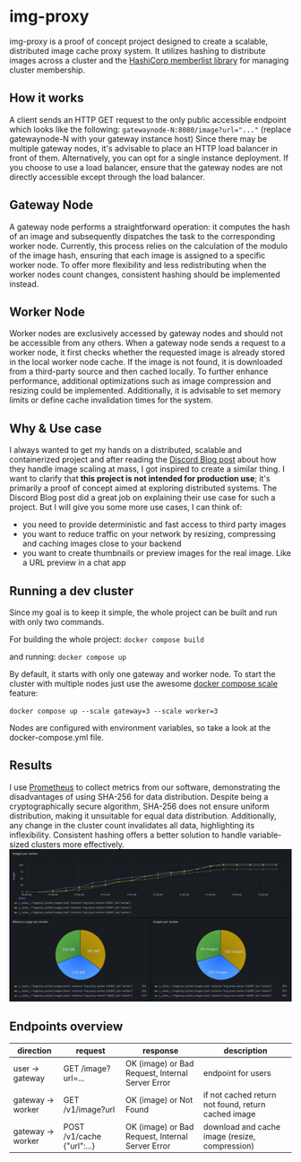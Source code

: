 # img-proxy

img-proxy is a proof of concept project designed to create a scalable, distributed image cache proxy system.
It utilizes hashing to distribute images across a cluster and the
[HashiCorp memberlist library](https://github.com/hashicorp/memberlist) for managing cluster membership.

## How it works
A client sends an HTTP GET request to the only public accessible endpoint which looks like the following:
`gatewaynode-N:8080/image?url="..."` (replace gatewaynode-N with your gateway instance host)
Since there may be multiple gateway nodes, it's advisable to place an HTTP load balancer in front of them.
Alternatively, you can opt for a single instance deployment. If you choose to use a load balancer, ensure that the
gateway nodes are not directly accessible except through the load balancer.

## Gateway Node
A gateway node performs a straightforward operation: it computes the hash of an image and subsequently dispatches the
task to the corresponding worker node. Currently, this process relies on the calculation of the modulo of the image hash,
ensuring that each image is assigned to a specific worker node. To offer more flexibility and less redistributing when
the worker nodes count changes, consistent hashing should be implemented instead.

## Worker Node
Worker nodes are exclusively accessed by gateway nodes and should not be accessible from any others. When a gateway
node sends a request to a worker node, it first checks whether the requested image is already stored in the local worker
node cache. If the image is not found, it is downloaded from a third-party source and then cached locally. To further
enhance performance, additional optimizations such as image compression and resizing could be implemented. Additionally,
it is advisable to set memory limits or define cache invalidation times for the system.

## Why & Use case
I always wanted to get my hands on a distributed, scalable and containerized project and after reading the
[Discord Blog post](https://discord.com/blog/how-discord-resizes-150-million-images-every-day-with-go-and-c) about how
they handle image scaling at mass, I got inspired to create a similar thing.
I want to clarify that **this project is not intended for production use**; it's primarily a proof of concept aimed at
exploring distributed systems. The Discord Blog post did a great job on explaining their use case for such a project.
But I will give you some more use cases, I can think of:
 - you need to provide deterministic and fast access to third party images
 - you want to reduce traffic on your network by resizing, compressing and caching images close to your backend
 - you want to create thumbnails or preview images for the real image. Like a URL preview in a chat app

## Running a dev cluster
Since my goal is to keep it simple, the whole project can be built and run with only two commands.

For building the whole project: `docker compose build`

and running: `docker compose up`

By default, it starts with only one gateway and worker node. To start the cluster with multiple nodes just use the awesome
[docker compose scale](https://docs.docker.com/reference/cli/docker/compose/up/) feature:

`docker compose up --scale gateway=3 --scale worker=3`

Nodes are configured with environment variables, so take a look at the docker-compose.yml file.

## Results

I use [Prometheus](https://prometheus.io/) to collect metrics from our software, demonstrating the disadvantages of
using SHA-256 for data distribution. Despite being a cryptographically secure algorithm, SHA-256 does not ensure uniform
distribution, making it unsuitable for equal data distribution. Additionally, any change in the cluster count
invalidates
all data, highlighting its inflexibility. Consistent hashing offers a better solution to handle variable-sized clusters
more effectively.
![visualizing distribution among clusters](https://raw.githubusercontent.com/phips4/img-proxy/main/docker/grafana%20dashboard.png)

## Endpoints overview
| direction         | request                    | response                                         | description                                         |
|-------------------|----------------------------|--------------------------------------------------|-----------------------------------------------------|
| user -> gateway   | GET /image?url=...         | OK (image) or Bad Request, Internal Server Error | endpoint for users                                  |
| gateway -> worker | GET /v1/image?url          | OK (image) or Not Found                          | if not cached return not found, return cached image | 
| gateway -> worker | POST /v1/cache {"url":...} | OK (image) or Bad Request, Internal Server Error | download and cache image (resize, compression)      | 


